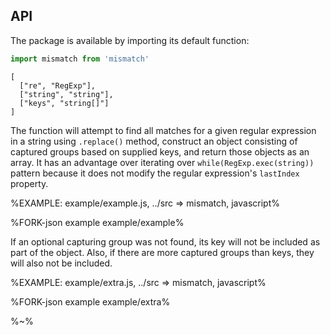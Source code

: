 ## API

The package is available by importing its default function:

```js
import mismatch from 'mismatch'
```

```### mismatch
[
  ["re", "RegExp"],
  ["string", "string"],
  ["keys", "string[]"]
]
```

The function will attempt to find all matches for a given regular expression in a string using `.replace()` method, construct an object consisting of captured groups based on supplied keys, and return those objects as an array. It has an advantage over iterating over `while(RegExp.exec(string))` pattern because it does not modify the regular expression's `lastIndex` property.

%EXAMPLE: example/example.js, ../src => mismatch, javascript%

%FORK-json example example/example%

If an optional capturing group was not found, its key will not be included as part of the object. Also, if there are more captured groups than keys, they will also not be included.

%EXAMPLE: example/extra.js, ../src => mismatch, javascript%

%FORK-json example example/extra%

%~%